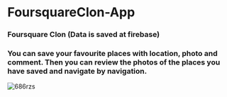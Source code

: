 # FoursquareClon-App

### Foursquare Clon (Data is saved at firebase)
### You can save your favourite places with location, photo and comment. Then you can review the photos of the places you have saved and navigate by navigation.

![686rzs](https://user-images.githubusercontent.com/100288645/157736184-62bfd73a-7702-48fc-9129-0cd5fe7469c3.gif)
